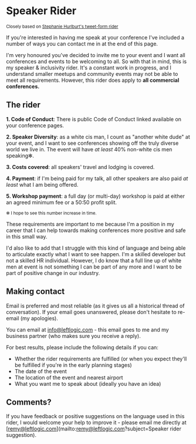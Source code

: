 # Speaker Rider

<small>Closely based on [Stephanie Hurlburt's tweet-form rider](https://twitter.com/sehurlburt/status/899400986791354368)</small>

If you're interested in having me speak at your conference I've included a number of ways you can contact me in at the end of this page.

I'm very honoured you've decided to invite me to your event and I want all conferences and events to be welcoming to all. So with that in mind, this is my speaker & inclusivity rider. It's a constant work in progress, and I understand smaller meetups and community events may not be able to meet all requirements. However, this rider does apply to **all commercial conferences.**

## The rider

**1. Code of Conduct**: There is public Code of Conduct linked available on your conference pages.

**2. Speaker Diversity**: as a white cis man, I count as "another white dude" at your event, and I want to see conferences showing off the truly diverse world we live in. The event will have _at least_ 40% non-white cis men speaking<super>✻</super>.

**3. Costs covered**: all speakers' travel and lodging is covered.

**4. Payment**: if I'm being paid for my talk, all other speakers are also paid _at least_ what I am being offered.

**5. Workshop payment**: a full day (or multi-day) workshop is paid at either an agreed minimum fee or a 50:50 profit split.

<small>✻ I hope to see this number increase in time.</small>

These requirements are important to me because I'm a position in my career that I can help towards making conferences more positive and safe in this small way.

I'd also like to add that I struggle with this kind of language and being able to articulate exactly what I want to see happen. I'm a skilled developer but not a skilled HR individual. However, I do know that a full line up of white men at event is not something I can be part of any more and I want to be part of positive change in our industry.

## Making contact

Email is preferred and most reliable (as it gives us all a historical thread of conversation). If your email goes unanswered, please don't hesitate to re-email (my apologies).

You can email at [info@leftlogic.com](mailto:info@leftlogic.com) - this email goes to me and my business partner (who makes sure you receive a reply).

For best results, please include the following details if you can:

- Whether the rider requirements are fulfilled (or when you expect they'll be fulfilled if you're in the early planning stages)
- The date of the event
- The location of the event and nearest airport
- What you want me to speak about (ideally you have an idea)

## Comments?

If you have feedback or positive suggestions on the language used in this rider, I would welcome your help to improve it - please email me directly at [remy@leftlogic.com](mailto:remy@leftlogic.com?subject=Speaker rider suggestion).
